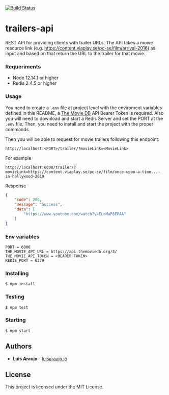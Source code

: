 [![Build Status](https://travis-ci.org/l222p/trailers-api.svg?branch=main)](https://travis-ci.org/l222p/trailers-api)

# trailers-api
REST API for providing clients with trailer URLs. The API takes a movie resource link (e.g. https://content.viaplay.se/pc-se/film/arrival-2016) as input and based on that return the URL to the trailer for that movie. 

### Requeriments

* Node 12.14.1 or higher
* Redis 2.4.5 or higher


### Usage 
You need to create a `.env` file at project level with the enviroment variables defined in this README, a [The Movie DB](https://www.themoviedb.org/documentation/api) API Bearer Token is required. Also you will need to download and start a Redis Server and set the PORT at the `.env` file. Then, you need to install and start the project with the proper commands. 

Then you will be able to request for movie trailers following this endpoint:

```
http://localhost:<PORT>/trailer/?movieLink=<MovieLink>
```

For example
```
http://localhost:6000/trailer/?movieLink=https://content.viaplay.se/pc-se/film/once-upon-a-time...-in-hollywood-2019
```
Response
```json
{
    "code": 200,
    "message": "Success",
    "data": [
        "https://www.youtube.com/watch?v=ELeMaP8EPAA"
    ]
}
```

### Env variables
```
PORT = 6000
THE_MOVIE_API_URL = https://api.themoviedb.org/3/
THE_MOVIE_API_TOKEN = <BEARER TOKEN>
REDIS_PORT = 6379
```

### Installing

```
$ npm install
```

### Testing

```
$ npm test
```

### Starting

```
$ npm start
```



## Authors

* **Luis Araujo** - [luisaraujo.io](https://luisaraujo.io)

## License

This project is licensed under the MIT License.
